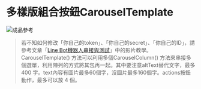 # 多樣版組合按鈕CarouselTemplate
![成品參考](https://i.imgur.com/ZWANFJj.png)
> 若不知如何修改「你自己的token」、「你自己的secret」、「你自己的ID」，請參考文章「[Line Bot機器人串接與測試](/classification/lineBot/43)」中的影片教學。
CarouselTemplate() 方法可以利用多個CarouselColumn() 方法來串接多個選單，利用陣列的方式將其包再一起。其中要注意altText替代文字，最多 400 字。text內容有圖片最多60個字，沒圖片最多160個字。actions按鈕動作，最多可以放 4 個。
